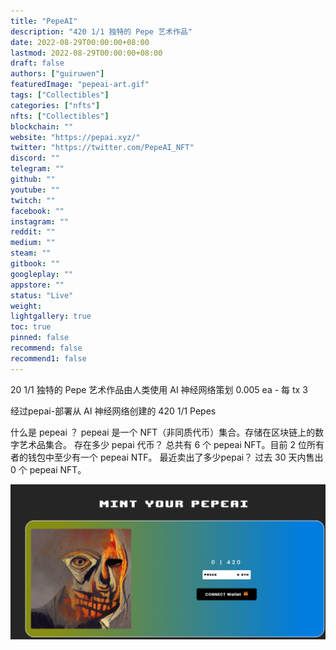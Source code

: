 ```yaml
---
title: "PepeAI"
description: "420 1/1 独特的 Pepe 艺术作品"
date: 2022-08-29T00:00:00+08:00
lastmod: 2022-08-29T00:00:00+08:00
draft: false
authors: ["guiruwen"]
featuredImage: "pepeai-art.gif"
tags: ["Collectibles"]
categories: ["nfts"]
nfts: ["Collectibles"]
blockchain: ""
website: "https://pepai.xyz/"
twitter: "https://twitter.com/PepeAI_NFT"
discord: ""
telegram: ""
github: ""
youtube: ""
twitch: ""
facebook: ""
instagram: ""
reddit: ""
medium: ""
steam: ""
gitbook: ""
googleplay: ""
appstore: ""
status: "Live"
weight: 
lightgallery: true
toc: true
pinned: false
recommend: false
recommend1: false
---
```

20 1/1 独特的 Pepe 艺术作品由人类使用 AI 神经网络策划  0.005 ea - 每 tx 3

经过pepai-部署从 AI 神经网络创建的 420 1/1 Pepes

什么是  pepeai  ？
 pepeai  是一个 NFT（非同质代币）集合。存储在区块链上的数字艺术品集合。
存在多少 pepai 代币？
总共有 6 个  pepeai  NFT。目前 2 位所有者的钱包中至少有一个  pepeai  NTF。
最近卖出了多少pepai？
过去 30 天内售出 0 个 pepeai NFT。



![nft](01.png)